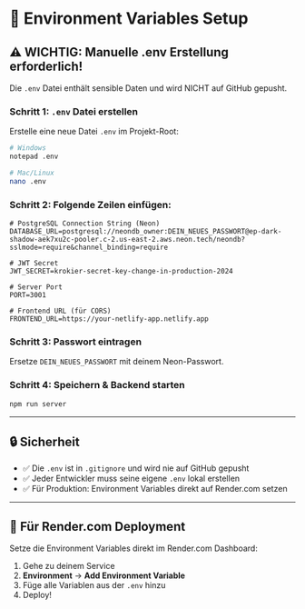 # 🔐 Environment Variables Setup

## ⚠️ WICHTIG: Manuelle .env Erstellung erforderlich!

Die `.env` Datei enthält sensible Daten und wird NICHT auf GitHub gepusht.

### Schritt 1: `.env` Datei erstellen

Erstelle eine neue Datei `.env` im Projekt-Root:

```bash
# Windows
notepad .env

# Mac/Linux
nano .env
```

### Schritt 2: Folgende Zeilen einfügen:

```env
# PostgreSQL Connection String (Neon)
DATABASE_URL=postgresql://neondb_owner:DEIN_NEUES_PASSWORT@ep-dark-shadow-aek7xu2c-pooler.c-2.us-east-2.aws.neon.tech/neondb?sslmode=require&channel_binding=require

# JWT Secret
JWT_SECRET=krokier-secret-key-change-in-production-2024

# Server Port
PORT=3001

# Frontend URL (für CORS)
FRONTEND_URL=https://your-netlify-app.netlify.app
```

### Schritt 3: Passwort eintragen

Ersetze `DEIN_NEUES_PASSWORT` mit deinem Neon-Passwort.

### Schritt 4: Speichern & Backend starten

```bash
npm run server
```

---

## 🔒 Sicherheit

- ✅ Die `.env` ist in `.gitignore` und wird nie auf GitHub gepusht
- ✅ Jeder Entwickler muss seine eigene `.env` lokal erstellen
- ✅ Für Produktion: Environment Variables direkt auf Render.com setzen

---

## 📝 Für Render.com Deployment

Setze die Environment Variables direkt im Render.com Dashboard:

1. Gehe zu deinem Service
2. **Environment** → **Add Environment Variable**
3. Füge alle Variablen aus der `.env` hinzu
4. Deploy!
